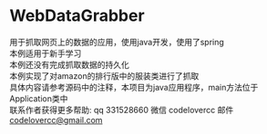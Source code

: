 # WebDataGrabber
用于抓取网页上的数据的应用，使用java开发，使用了spring
<br>本例适用于新手学习
<br>本例还没有完成抓取数据的持久化
<br>本例实现了对amazon的排行版中的服装类进行了抓取
<br>具体内容请参考源码中的注释，本项目为java应用程序，main方法位于Application类中
<br>联系作者获得更多帮助: qq 331528660 微信 codelovercc 邮件 codelovercc@gmail.com
